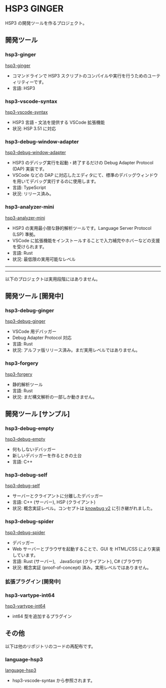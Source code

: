 # HSP3 GINGER

HSP3 の開発ツールを作るプロジェクト。

## 開発ツール

### hsp3-ginger

[hsp3-ginger](hsp3-ginger)

- コマンドラインで HSP3 スクリプトのコンパイルや実行を行うためのユーティリティーです。
- 言語: HSP3

### hsp3-vscode-syntax

[hsp3-vscode-syntax](hsp3-vscode-syntax)

- HSP3 言語・文法を提供する VSCode 拡張機能
- 状況: HSP 3.51 に対応

### hsp3-debug-window-adapter

[hsp3-debug-window-adapter](hsp3-debug-window-adapter)

- HSP3 のデバッグ実行を起動・終了するだけの Debug Adapter Protocol (DAP) 実装です。
- VSCode などの DAP に対応したエディタにて、標準のデバッグウィンドウを用いてデバッグ実行するのに使用します。
- 言語: TypeScript
- 状況: リリース済み。

### hsp3-analyzer-mini

[hsp3-analyzer-mini](hsp3-analyzer-mini)

- HSP3 の実用最小限な静的解析ツールです。Language Server Protocol (LSP) 準拠。
- VSCode に拡張機能をインストールすることで入力補完やホバーなどの支援を受けられます。
- 言語: Rust
- 状況: 最低限の実用可能なレベル

----
----

以下のプロジェクトは実用段階にはありません。

## 開発ツール [開発中]

### hsp3-debug-ginger

[hsp3-debug-ginger](hsp3-debug-ginger)

- VSCode 用デバッガー
- Debug Adapter Protocol 対応
- 言語: Rust
- 状況: アルファ版リリース済み。まだ実用レベルではありません。

### hsp3-forgery

[hsp3-forgery](hsp3-forgery)

- 静的解析ツール
- 言語: Rust
- 状況: まだ構文解析の一部しか動きません。

## 開発ツール [サンプル]

### hsp3-debug-empty

[hsp3-debug-empty](hsp3-debug-empty)

- 何もしないデバッガー
- 新しいデバッガーを作るときの土台
- 言語: C++

### hsp3-debug-self

[hsp3-debug-self](hsp3-debug-self)

- サーバーとクライアントに分離したデバッガー
- 言語: C++ (サーバー), HSP (クライアント)
- 状況: 概念実証レベル。コンセプトは [knowbug v2](https://github.com/vain0x) に引き継がれました。

### hsp3-debug-spider

[hsp3-debug-spider](hsp3-debug-spider)

- デバッガー
- Web サーバーとブラウザを起動することで、GUI を HTML/CSS により実装しています。
- 言語: Rust (サーバー),　JavaScript (クライアント), C# (ブラウザ)
- 状況: 概念実証 (proof-of-concept) 済み。実用レベルではありません。

### 拡張プラグイン [開発中]

### hsp3-vartype-int64

[hsp3-vartype-int64](hsp3-vartype-int64)

- int64 型を追加するプラグイン

## その他

以下は他のリポジトリのコードの再配布です。

### language-hsp3

[language-hsp3](https://github.com/honobonosun/language-hsp3)

- hsp3-vscode-syntax から参照されます。
